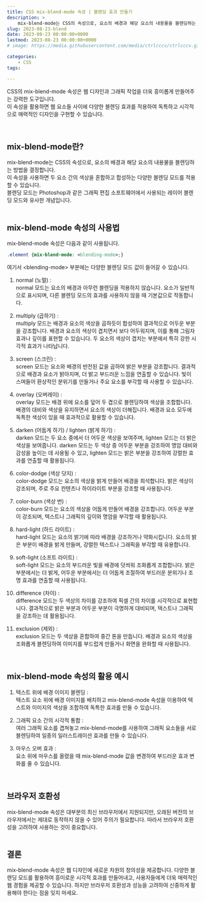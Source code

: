 ```yaml
---
title: CSS mix-blend-mode 속성 | 블렌딩 효과 만들기
description: >  
    mix-blend-mode는 CSS의 속성으로, 요소의 배경과 해당 요소의 내용물을 블렌딩하는 방법을 결정합니다. Photoshop과 같은 그래픽 편집 소프트웨어에서 사용되는 레이어 블렌딩 모드와 유사한 개념입니다.
slug: 2023-08-23-blend
date: 2023-08-23 00:00:00+0000
lastmod: 2023-08-23 00:00:00+0000
# image: https://media.githubusercontent.com/media/ctrlcccv/ctrlcccv.github.io/master/assets/img/post/highlighter.webp

categories:
    - CSS
tags:

---
```

CSS의 mix-blend-mode 속성은 웹 디자인과 그래픽 작업을 더욱 흥미롭게 만들어주는 강력한 도구입니다.   
이 속성을 활용하면 웹 요소들 사이에 다양한 블렌딩 효과를 적용하여 독특하고 시각적으로 매력적인 디자인을 구현할 수 있습니다.  


<ins class="adsbygoogle"
     style="display:block; text-align:center;"
     data-ad-layout="in-article"
     data-ad-format="fluid"
     data-ad-client="ca-pub-8535540836842352"
     data-ad-slot="2974559225"></ins>
<script>
     (adsbygoogle = window.adsbygoogle || []).push({});
</script>

<br>

## mix-blend-mode란?
mix-blend-mode는 CSS의 속성으로, 요소의 배경과 해당 요소의 내용물을 블렌딩하는 방법을 결정합니다.   
이 속성을 사용하면 두 요소 간의 색상을 혼합하고 합성하는 다양한 블렌딩 모드를 적용할 수 있습니다.   
블렌딩 모드는 Photoshop과 같은 그래픽 편집 소프트웨어에서 사용되는 레이어 블렌딩 모드와 유사한 개념입니다.  
<br>

## mix-blend-mode 속성의 사용법 
mix-blend-mode 속성은 다음과 같이 사용됩니다.
```css
.element {mix-blend-mode: <blending-mode>;}
```
여기서  &lt;blending-mode&gt; 부분에는 다양한 블렌딩 모드 값이 들어갈 수 있습니다.

1. normal (노멀) :  
normal 모드는 요소의 배경과 아무런 블렌딩을 적용하지 않습니다. 요소가 일반적으로 표시되며, 다른 블렌딩 모드의 효과를 사용하지 않을 때 기본값으로 작동합니다.

2. multiply (곱하기) :  
multiply 모드는 배경과 요소의 색상을 곱하듯이 합성하여 결과적으로 어두운 부분을 강조합니다. 배경과 요소의 색상이 겹치면서 보다 어두워지며, 이를 통해 그림자 효과나 깊이를 표현할 수 있습니다. 두 요소의 색상이 겹치는 부분에서 특히 강한 시각적 효과가 나타납니다.

3. screen (스크린) :  
screen 모드는 요소와 배경의 반전된 값을 곱하여 밝은 부분을 강조합니다. 결과적으로 배경과 요소가 밝아지며, 더 밝고 부드러운 느낌을 연출할 수 있습니다. 빛이 스며들어 환상적인 분위기를 만들거나 주요 요소를 부각할 때 사용할 수 있습니다.

4. overlay (오버레이) :  
overlay 모드는 배경 위에 요소를 덮어 두 겹으로 블렌딩하여 색상을 조합합니다. 배경의 대비와 색상을 유지하면서 요소의 색상이 더해집니다. 배경과 요소 모두에 독특한 색상이 있을 때 효과적으로 활용할 수 있습니다.

5. darken (어둡게 하기) / lighten (밝게 하기) :  
darken 모드는 두 요소 중에서 더 어두운 색상을 보여주며, lighten 모드는 더 밝은 색상을 보여줍니다. darken 모드는 두 색상 중 어두운 부분을 강조하여 명암 대비와 감성을 높이는 데 사용될 수 있고, lighten 모드는 밝은 부분을 강조하여 강렬한 효과를 연출할 때 활용됩니다.

6. color-dodge (색상 닷지) :  
color-dodge 모드는 요소의 색상을 밝게 만들어 배경을 희석합니다. 밝은 색상이 강조되며, 주로 주요 컨텐츠나 하이라이트 부분을 강조할 때 사용됩니다.

7. color-burn (색상 번) :  
color-burn 모드는 요소의 색상을 어둡게 만들어 배경을 강조합니다. 어두운 부분이 강조되며, 텍스트나 그래픽의 깊이와 명암을 부각할 때 활용됩니다.

8. hard-light (하드 라이트) :  
hard-light 모드는 요소의 밝기에 따라 배경을 강조하거나 약화시킵니다. 요소의 밝은 부분이 배경을 밝게 만들며, 강렬한 텍스트나 그래픽을 부각할 때 유용합니다.

9. soft-light (소프트 라이트) :  
soft-light 모드는 요소의 부드러운 빛을 배경에 덧씌워 조화롭게 조합합니다. 밝은 부분에서는 더 밝게, 어두운 부분에서는 더 어둡게 조절하여 부드러운 분위기나 조명 효과를 연출할 때 사용됩니다.

10. difference (차이) :  
difference 모드는 두 색상의 차이를 강조하여 픽셀 간의 차이를 시각적으로 표현합니다. 결과적으로 밝은 부분과 어두운 부분이 극명하게 대비되며, 텍스트나 그래픽을 강조하는 데 활용됩니다.

11. exclusion (제외) :  
exclusion 모드는 두 색상을 혼합하여 중간 톤을 만듭니다. 배경과 요소의 색상을 조화롭게 블렌딩하여 이미지를 부드럽게 만들거나 화면을 완화할 때 사용됩니다.  


<ins class="adsbygoogle"
     style="display:block; text-align:center;"
     data-ad-layout="in-article"
     data-ad-format="fluid"
     data-ad-client="ca-pub-8535540836842352"
     data-ad-slot="2974559225"></ins>
<script>
     (adsbygoogle = window.adsbygoogle || []).push({});
</script>

<br>

## mix-blend-mode 속성의 활용 예시
1. 텍스트 위에 배경 이미지 블렌딩 :  
텍스트 요소 위에 배경 이미지를 배치하고 mix-blend-mode 속성을 이용하여 텍스트와 이미지의 색상을 조합하여 독특한 효과를 만들 수 있습니다.

2. 그래픽 요소 간의 시각적 통합 :  
여러 그래픽 요소를 겹쳐놓고 mix-blend-mode를 사용하여 그래픽 요소들을 서로 블렌딩하여 일종의 일러스트레이션 효과를 만들 수 있습니다.

3. 마우스 오버 효과 :  
요소 위에 마우스를 올렸을 때 mix-blend-mode 값을 변경하여 부드러운 효과 변화를 줄 수 있습니다.  
<br>

## 브라우저 호환성
mix-blend-mode 속성은 대부분의 최신 브라우저에서 지원되지만, 오래된 버전의 브라우저에서는 제대로 동작하지 않을 수 있어 주의가 필요합니다. 따라서 브라우저 호환성을 고려하여 사용하는 것이 중요합니다.  
<br>

## 결론
mix-blend-mode 속성은 웹 디자인에 새로운 차원의 창의성을 제공합니다. 다양한 블렌딩 모드를 활용하여 흥미로운 시각적 효과를 만들어내고, 사용자들에게 더욱 매력적인 웹 경험을 제공할 수 있습니다. 하지만 브라우저 호환성과 성능을 고려하여 신중하게 활용해야 한다는 점을 잊지 마세요.